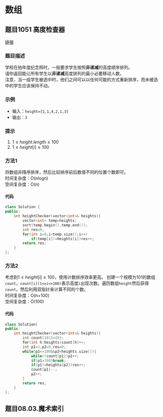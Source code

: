 # **数组**
## **题目1051 高度检查器**
[链接]()
### **题目描述**
学校在拍年度纪念照时，一般要求学生按照**非递减**的高度顺序排列。  
请你返回能让所有学生以**非递减**高度排列的最小必要移动人数。  
注意，当一组学生被选中时，他们之间可以以任何可能的方式重新排序，而未被选中的学生应该保持不动。
### **示例**
- 输入：`height=[1,1,4,2,1,3]`
- 输出：`3`
### **提示**
1. $1\leqslant height.length \leqslant 100$
2. $1\leqslant height[i] \leqslant 100$
### **方法1**
将数组非降序排序，然后比较排序前后数值不同的位置个数即可。  
时间复杂度：O(nlogn)  
空间复杂度：O(n)
#### **代码**
```C++
class Solution {
public:
    int heightChecker(vector<int>& heights){
        vector<int> temp=heights;
        sort(temp.begin(),temp.end());
        int res=0;
        for(int i=0;i<temp.size();i++)
            if(temp[i]!=heights[i])res++;
        return res;
    }
};
``` 
### **方法2**
考虑到$1\leqslant height[i]\leqslant 100$，使用计数排序效率更高。
创建一个规模为101的数组`count`，`count[i](1<=i<=100)`表示高度`i`出现次数。遍历数组`height`然后获得`count`，然后利用双指针来计算不同的个数。  
时间复杂度：O(n+100)  
空间复杂度：O(100)
#### **代码**
```C++
class Solution{
public:
    int heightChecker(vector<int>& heights){
        int count[101]={0};
        for(int h:heights)count[h]++;
        int p1=1,p2=0,res=0;
        while(p1<=100&&p2<heights.size()){
            while(!count[p1])p1++;
            if(p1>100)break;
            if(p1!=heights[p2])res++;
            count[p1]--;
            p2++;
        }
        return res;
    }
};
```

## **题目08.03.魔术索引**
